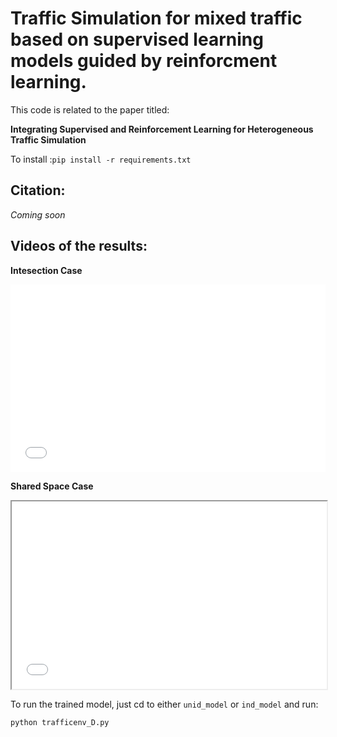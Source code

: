 




# Traffic Simulation for mixed traffic based on supervised learning models guided by reinforcment learning.

This code is related to the paper titled: 

**Integrating Supervised and Reinforcement Learning for Heterogeneous Traffic Simulation**


To install :`pip install -r requirements.txt`

## Citation:

*Coming soon*


## Videos of the results:

**Intesection Case**
<iframe src='./ind_model/output_ind.avi' frameborder="0" width="100%" height="300"></iframe>


**Shared Space Case**
<iframe src='./unid_model/output_unid.avi' frameborder="1" width="100%" height="300"></iframe>

To run the trained model, just cd to either `unid_model` or `ind_model` and run:

`python trafficenv_D.py`





